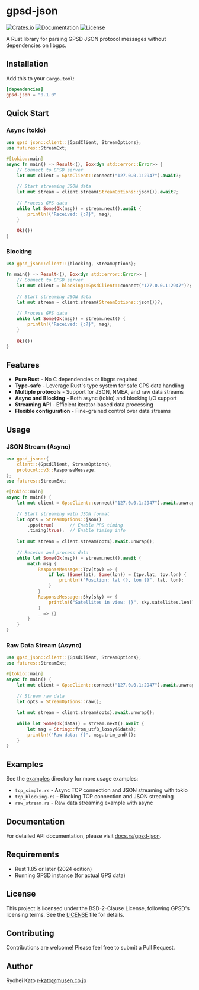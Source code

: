 # gpsd-json

[![Crates.io](https://img.shields.io/crates/v/gpsd-json.svg)](https://crates.io/crates/gpsd-json)
[![Documentation](https://docs.rs/gpsd-json/badge.svg)](https://docs.rs/gpsd-json)
[![License](https://img.shields.io/crates/l/gpsd-json.svg)](LICENSE)

A Rust library for parsing GPSD JSON protocol messages without dependencies on libgps.

## Installation

Add this to your `Cargo.toml`:

```toml
[dependencies]
gpsd-json = "0.1.0"
```

## Quick Start

### Async (tokio)

```rust
use gpsd_json::client::{GpsdClient, StreamOptions};
use futures::StreamExt;

#[tokio::main]
async fn main() -> Result<(), Box<dyn std::error::Error>> {
    // Connect to GPSD server
    let mut client = GpsdClient::connect("127.0.0.1:2947").await?;
    
    // Start streaming JSON data
    let mut stream = client.stream(StreamOptions::json()).await?;
    
    // Process GPS data
    while let Some(Ok(msg)) = stream.next().await {
        println!("Received: {:?}", msg);
    }
    
    Ok(())
}
```

### Blocking

```rust
use gpsd_json::client::{blocking, StreamOptions};

fn main() -> Result<(), Box<dyn std::error::Error>> {
    // Connect to GPSD server
    let mut client = blocking::GpsdClient::connect("127.0.0.1:2947")?;
    
    // Start streaming JSON data
    let mut stream = client.stream(StreamOptions::json())?;
    
    // Process GPS data
    while let Some(Ok(msg)) = stream.next() {
        println!("Received: {:?}", msg);
    }
    
    Ok(())
}
```

## Features

- **Pure Rust** - No C dependencies or libgps required
- **Type-safe** - Leverage Rust's type system for safe GPS data handling
- **Multiple protocols** - Support for JSON, NMEA, and raw data streams
- **Async and Blocking** - Both async (tokio) and blocking I/O support
- **Streaming API** - Efficient iterator-based data processing
- **Flexible configuration** - Fine-grained control over data streams

## Usage

### JSON Stream (Async)

```rust
use gpsd_json::{
    client::{GpsdClient, StreamOptions},
    protocol::v3::ResponseMessage,
};
use futures::StreamExt;

#[tokio::main]
async fn main() {
    let mut client = GpsdClient::connect("127.0.0.1:2947").await.unwrap();
    
    // Start streaming with JSON format
    let opts = StreamOptions::json()
        .pps(true)      // Enable PPS timing
        .timing(true);  // Enable timing info
    
    let mut stream = client.stream(opts).await.unwrap();
    
    // Receive and process data
    while let Some(Ok(msg)) = stream.next().await {
        match msg {
            ResponseMessage::Tpv(tpv) => {
                if let (Some(lat), Some(lon)) = (tpv.lat, tpv.lon) {
                    println!("Position: lat {}, lon {}", lat, lon);
                }
            }
            ResponseMessage::Sky(sky) => {
                println!("Satellites in view: {}", sky.satellites.len());
            }
            _ => {}
        }
    }
}
```

### Raw Data Stream (Async)

```rust
use gpsd_json::client::{GpsdClient, StreamOptions};
use futures::StreamExt;

#[tokio::main]
async fn main() {
    let mut client = GpsdClient::connect("127.0.0.1:2947").await.unwrap();
    
    // Stream raw data
    let opts = StreamOptions::raw();
    
    let mut stream = client.stream(opts).await.unwrap();
    
    while let Some(Ok(data)) = stream.next().await {
        let msg = String::from_utf8_lossy(&data);
        println!("Raw data: {}", msg.trim_end());
    }
}
```

## Examples

See the [examples](examples/) directory for more usage examples:

- `tcp_simple.rs` - Async TCP connection and JSON streaming with tokio
- `tcp_blocking.rs` - Blocking TCP connection and JSON streaming
- `raw_stream.rs` - Raw data streaming example with async

## Documentation

For detailed API documentation, please visit [docs.rs/gpsd-json](https://docs.rs/gpsd-json).

## Requirements

- Rust 1.85 or later (2024 edition)
- Running GPSD instance (for actual GPS data)

## License

This project is licensed under the BSD-2-Clause License, following GPSD's licensing terms. See the [LICENSE](LICENSE) file for details.

## Contributing

Contributions are welcome! Please feel free to submit a Pull Request.

## Author

Ryohei Kato <r-kato@musen.co.jp>